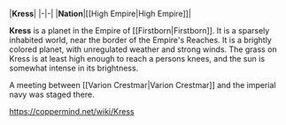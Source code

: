 |**Kress**|
|-|-|
|**Nation**|[[High Empire\|High Empire]]|

**Kress** is a planet in the Empire of [[Firstborn\|Firstborn]]. It is a sparsely inhabited world, near the border of the Empire's Reaches. It is a brightly colored planet, with unregulated weather and strong winds. The grass on Kress is at least high enough to reach a persons knees, and the sun is somewhat intense in its brightness.

A meeting between [[Varion Crestmar\|Varion Crestmar]] and the imperial navy was staged there.





https://coppermind.net/wiki/Kress